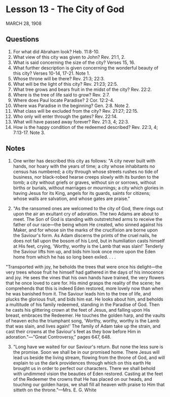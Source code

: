 # Lesson 13 - The City of God

MARCH 28, 1908

## Questions

1. For what did Abraham look? Heb. 11:8-10.
2. What view of this city was given to John? Rev. 21:1, 2.
3. What is said concerning the size of the city? Verses 15, 16.
4. What further description is given concerning the wonderful beauty of this city? Verses 10-14, 17-21. Note 1.
5. Whose throne will be there? Rev. 21:3; 22:3.
6. What will be the light of this city? Rev. 21:23; 22:5.
7. What tree grows and bears fruit in the midst of the city? Rev. 22:2.
8. Where is the tree of life said to grow? Rev. 2:7.
9. Where does Paul locate Paradise? 2 Cor. 12:2-4.
10. Where was Paradise in the beginning? Gen. 2:8. Note 2.
11. What class will be excluded from the city? Rev. 21:27; 22:15.
12. Who only will enter through the gates? Rev. 22:14.
13. What will have passed away forever? Rev. 21:3, 4; 22:3.
14. How is the happy condition of the redeemed described? Rev. 22:3, 4; 7:13-17. Note 3.

## Notes

1. One writer has described this city as follows: "A city never built with hands, nor hoary with the years of time; a city whose inhabitants no census has numbered; a city through whose streets rushes no tide of business, nor black-robed hearse creeps slowly with its burden to the tomb; a city without griefs or graves, without sin or sorrows, without births or burials, without marriages or mournings; a city which glories in having Jesus for its King, angels for its guards, saints for citizens; whose walls are salvation, and whose gates are praise."

2. "As the ransomed ones are welcomed to the city of God, there rings out upon the air an exultant cry of adoration. The two Adams are about to meet. The Son of God is standing with outstretched arms to receive the father of our race—the being whom He created, who sinned against his Maker, and for whose sin the marks of the crucifixion are borne upon the Saviour's form. As Adam discerns the prints of the cruel nails, he does not fall upon the bosom of his Lord, but in humiliation casts himself at His feet, crying, 'Worthy, worthy is the Lamb that was slain!' Tenderly the Saviour lifts him up, and bids him look once more upon the Eden home from which he has so long been exiled. . . .

"Transported with joy, he beholds the trees that were once his delight—the very trees whose fruit he himself had gathered in the days of his innocence and joy. He sees the vines that his own hands have trained, the very flowers that he once loved to care for. His mind grasps the reality of the scene; he comprehends that this is indeed Eden restored, more lovely now than when he was banished from it. The Saviour leads him to the tree of life, and plucks the glorious fruit, and bids him eat. He looks about him, and beholds a multitude of his family redeemed, standing in the Paradise of God. Then he casts his glittering crown at the feet of Jesus, and falling upon His breast, embraces the Redeemer. He touches the golden harp, and the vaults of heaven echo the triumphant song, 'Worthy, worthy, worthy is the Lamb that was slain, and lives again!' The family of Adam take up the strain, and cast their crowns at the Saviour's feet as they bow before Him in adoration."—"Great Controversy," pages 647, 648.

3. "Long have we waited for our Saviour's return. But none the less sure is the promise. Soon we shall be in our promised home. There Jesus will lead us beside the living stream, flowing from the throne of God, and will explain to us the dark providences through which on this earth He brought us in order to perfect our characters. There we shall behold with undimmed vision the beauties of Eden restored. Casting at the feet of the Redeemer the crowns that He has placed on our heads, and touching our golden harps, we shall fill all heaven with praise to Him that sitteth on the throne."—Mrs. E. G. White